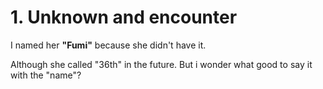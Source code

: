# 1. Unknown and encounter

I named her **"Fumi"** because she didn't have it.

Although she called "36th" in the future. But i wonder what good to say it with the "name"?
